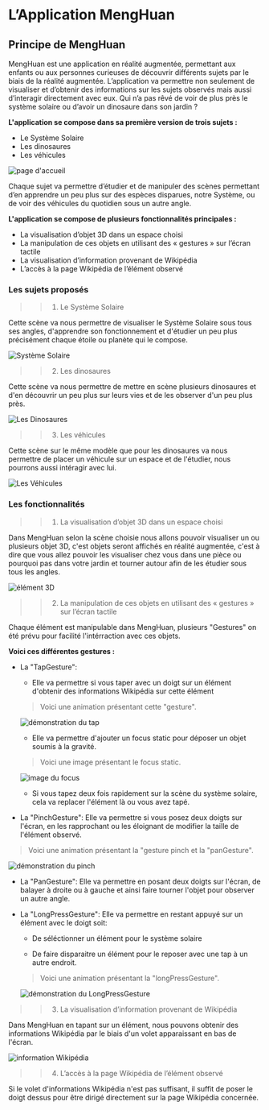 #  L’Application MengHuan
## Principe de MengHuan
MengHuan est une application en réalité augmentée, permettant aux enfants ou aux personnes curieuses de découvrir différents sujets par le biais de la réalité augmentée. L’application va permettre non seulement de visualiser et d’obtenir des informations sur les sujets observés mais aussi d’interagir directement avec eux. Qui n’a pas rêvé de voir de plus près le système solaire ou d’avoir un dinosaure dans son jardin ?

**L'application se compose dans sa première version de trois sujets :**
* Le Système Solaire
* Les dinosaures
* Les véhicules

![page d'accueil](ImagesReadme/accueil.PNG)

Chaque sujet va permettre d’étudier et de manipuler des scènes permettant d’en apprendre un peu plus sur des espèces disparues, notre Système, ou de voir des véhicules du quotidien sous un autre angle.

**L'application se compose de plusieurs fonctionnalités principales :**
* La visualisation d’objet 3D dans un espace choisi
* La manipulation de ces objets en utilisant des « gestures » sur l’écran tactile
* La visualisation d’information provenant de Wikipédia
* L’accès à la page Wikipédia de l’élément observé

### Les sujets proposés

>> 1.  Le Système Solaire

Cette scène va nous permettre de visualiser le Système Solaire sous tous ses angles, d'apprendre son fonctionnement et d'étudier un peu plus précisément chaque étoile ou planète qui le compose.

![Système Solaire](ImagesReadme/solarSystem.PNG)

>> 2. Les dinosaures

Cette scène va nous permettre de mettre en scène  plusieurs dinosaures et d'en découvrir un peu plus sur leurs vies et de les observer d'un peu plus près.

![Les Dinosaures](ImagesReadme/irex.PNG)

>> 3. Les véhicules

Cette scène sur le même modèle que pour les dinosaures va nous permettre de placer un véhicule sur un espace et de l'étudier, nous pourrons aussi intéragir avec lui.

![Les Véhicules](ImagesReadme/piper.PNG)

### Les fonctionnalités

>> 1. La visualisation d’objet 3D dans un espace choisi

Dans MengHuan selon la scène choisie nous allons pouvoir visualiser un ou plusieurs objet 3D, c'est objets seront affichés en réalité augmentée, c'est à dire que vous allez pouvoir les visualiser chez vous dans une pièce ou pourquoi pas dans votre jardin et tourner autour afin de les étudier sous tous les angles.

![élément 3D](ImagesReadme/solarSystem2.PNG)

>> 2. La manipulation de ces objets en utilisant des « gestures » sur l’écran tactile

Chaque élément est manipulable dans MengHuan, plusieurs "Gestures" on été prévu pour facilité l'intérraction avec ces objets.

**Voici ces différentes gestures :**

* La "TapGesture":
    * Elle va permettre si vous taper avec un doigt sur un élément d'obtenir des informations Wikipédia sur cette élément
    > Voici une animation présentant cette "gesture".
    
    ![démonstration du tap](ImagesReadme/searchWikiPedia.gif)

    * Elle va permettre d'ajouter un focus static pour déposer un objet soumis à la gravité.
    > Voici une image présentant le focus static.
    
    ![image du focus](ImagesReadme/staticFocus.PNG)

    * Si vous tapez deux fois rapidement sur la scène du système solaire, cela va replacer l'élément là ou vous avez tapé.

* La "PinchGesture": Elle va permettre si vous posez deux doigts sur l'écran, en les rapprochant ou les éloignant de modifier la taille de l'élément observé.
> Voici une animation présentant la "gesture pinch et la "panGesture".

![démonstration du pinch](ImagesReadme/earthRotationPinch.gif)

* La "PanGesture": Elle va permettre en posant deux doigts sur l'écran, de balayer à droite ou à gauche et ainsi faire tourner l'objet pour observer un autre angle.

* La "LongPressGesture": Elle va permettre en restant appuyé sur un élément avec le doigt soit:
    * De séléctionner un élément pour le système solaire

    * De faire disparaitre un élément pour le reposer avec une tap à un autre endroit.
    > Voici une animation présentant la "longPressGesture".
    
    ![démonstration du LongPressGesture](ImagesReadme/longPressMove.gif)

>> 3. La visualisation d’information provenant de Wikipédia

Dans MengHuan en tapant sur un élément, nous pouvons obtenir des informations Wikipédia par le biais d'un volet apparaissant en bas de l'écran.

![information Wikipédia](ImagesReadme/wikiResult.PNG)

>> 4. L’accès à la page Wikipédia de l’élément observé

Si le volet d'informations Wikipédia n'est pas suffisant, il suffit de poser le doigt dessus pour être dirigé directement sur la page Wikipédia concernée.
